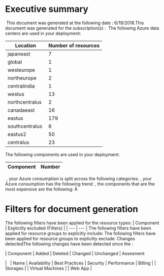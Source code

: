 # Executive summary 
 This document was generated at the following date : 6/19/2018.This document was generated for the subscription(s) :
 The following Azure data centers are used in your deployment: 
 
| Location | Number of resources |
| --- | --- |
| japaneast  | 7  |
| global  | 1  |
| westeurope  | 1  |
| northeurope  | 2  |
| centralindia  | 1  |
| westus  | 13  |
| northcentralus  | 2  |
| canadaeast  | 16  |
| eastus  | 179  |
| southcentralus  | 6  |
| eastus2  | 50  |
| centralus  | 23  |

The following components are used in your deployment: 

| Component | Number |
| --- | --- |
 , your Azure consumption is split across the following categories: , your Azure consumption has the following trend: , the components that are the most expensive are the following: Â   

# Filters for document generation
The following filters have been applied for the resource types:
| Component |  Explicitly excluded (Filters) |
| --- | --- |
The following filters have been applied for resource groups to explicitly include: The following filters have been applied for resource groups to explicitly exclude: Changes detectedThe following changes have been detected since the : 

| Component | Added | Deleted | Changed | Unchanged |
Assesment 

|   | Name | Availability | Best Practices | Security | Performance | Billing |
| Storages |
| Virtual Machines |
| Web App |
